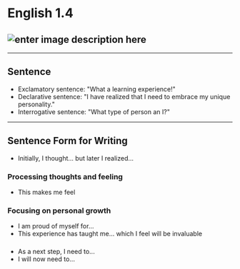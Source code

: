 # English 1.4 

![enter image description here](https://www.crowe-associates.co.uk/wp-content/uploads/2015/06/gibbs_reflective_cycle.png)
---
---
## Sentence
+ Exclamatory sentence: "What a learning experience!"
+ Declarative sentence: "I have realized that I need to embrace my unique personality."
+ Interrogative sentence: "What type of person an I?"
---
## Sentence Form for Writing
+ Initially, I thought... but later I realized...
  

### Processing thoughts and feeling
+ This makes me feel

### Focusing on personal growth
+ I am proud of myself for...
+ This experience has taught me... which I feel will be invaluable

### 
+ As a next step, I need to...
+ I will now need to...